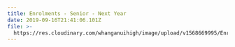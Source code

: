 ```yaml
---
title: Enrolments - Senior - Next Year
date: 2019-09-16T21:41:06.101Z
file: >-
  https://res.cloudinary.com/whanganuihigh/image/upload/v1568669995/Enrolment%20Applications/2020_Year_11_-13_Enrolment_Form_-_Whanganui_High_School.pdf
---
```


